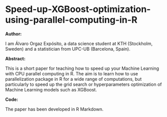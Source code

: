 # Speed-up-XGBoost-optimization-using-parallel-computing-in-R

**Author:**

I am Álvaro Orgaz Expósito, a data science student at KTH (Stockholm, Sweden) and a statistician from UPC-UB (Barcelona, Spain).

**Abstract:** 

This is a short paper for teaching how to speed up your Machine Learning with CPU parallel computing in R. The aim is to learn how to use parallelization package in R for a wide range of computations, but particularly to speed up the grid search or hyperparameters optimization of Machine Learning models such as XGBoost.

**Code:** 

The paper has been developed in R Markdown.
